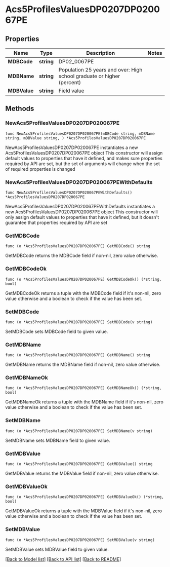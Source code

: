 # Acs5ProfilesValuesDP0207DP020067PE

## Properties

Name | Type | Description | Notes
------------ | ------------- | ------------- | -------------
**MDBCode** | **string** | DP02_0067PE | 
**MDBName** | **string** | Population 25 years and over: High school graduate or higher (percent) | 
**MDBValue** | **string** | Field value | 

## Methods

### NewAcs5ProfilesValuesDP0207DP020067PE

`func NewAcs5ProfilesValuesDP0207DP020067PE(mDBCode string, mDBName string, mDBValue string, ) *Acs5ProfilesValuesDP0207DP020067PE`

NewAcs5ProfilesValuesDP0207DP020067PE instantiates a new Acs5ProfilesValuesDP0207DP020067PE object
This constructor will assign default values to properties that have it defined,
and makes sure properties required by API are set, but the set of arguments
will change when the set of required properties is changed

### NewAcs5ProfilesValuesDP0207DP020067PEWithDefaults

`func NewAcs5ProfilesValuesDP0207DP020067PEWithDefaults() *Acs5ProfilesValuesDP0207DP020067PE`

NewAcs5ProfilesValuesDP0207DP020067PEWithDefaults instantiates a new Acs5ProfilesValuesDP0207DP020067PE object
This constructor will only assign default values to properties that have it defined,
but it doesn't guarantee that properties required by API are set

### GetMDBCode

`func (o *Acs5ProfilesValuesDP0207DP020067PE) GetMDBCode() string`

GetMDBCode returns the MDBCode field if non-nil, zero value otherwise.

### GetMDBCodeOk

`func (o *Acs5ProfilesValuesDP0207DP020067PE) GetMDBCodeOk() (*string, bool)`

GetMDBCodeOk returns a tuple with the MDBCode field if it's non-nil, zero value otherwise
and a boolean to check if the value has been set.

### SetMDBCode

`func (o *Acs5ProfilesValuesDP0207DP020067PE) SetMDBCode(v string)`

SetMDBCode sets MDBCode field to given value.


### GetMDBName

`func (o *Acs5ProfilesValuesDP0207DP020067PE) GetMDBName() string`

GetMDBName returns the MDBName field if non-nil, zero value otherwise.

### GetMDBNameOk

`func (o *Acs5ProfilesValuesDP0207DP020067PE) GetMDBNameOk() (*string, bool)`

GetMDBNameOk returns a tuple with the MDBName field if it's non-nil, zero value otherwise
and a boolean to check if the value has been set.

### SetMDBName

`func (o *Acs5ProfilesValuesDP0207DP020067PE) SetMDBName(v string)`

SetMDBName sets MDBName field to given value.


### GetMDBValue

`func (o *Acs5ProfilesValuesDP0207DP020067PE) GetMDBValue() string`

GetMDBValue returns the MDBValue field if non-nil, zero value otherwise.

### GetMDBValueOk

`func (o *Acs5ProfilesValuesDP0207DP020067PE) GetMDBValueOk() (*string, bool)`

GetMDBValueOk returns a tuple with the MDBValue field if it's non-nil, zero value otherwise
and a boolean to check if the value has been set.

### SetMDBValue

`func (o *Acs5ProfilesValuesDP0207DP020067PE) SetMDBValue(v string)`

SetMDBValue sets MDBValue field to given value.



[[Back to Model list]](../README.md#documentation-for-models) [[Back to API list]](../README.md#documentation-for-api-endpoints) [[Back to README]](../README.md)


